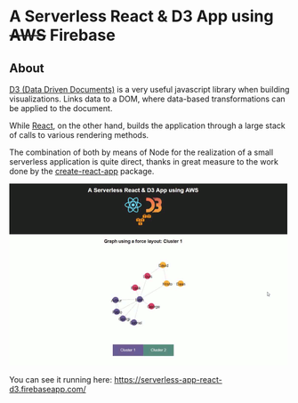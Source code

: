 
A Serverless React & D3 App using ~~AWS~~ Firebase
==============================================

About
-----

<a href="https://d3js.org/">D3 (Data Driven Documents)</a> is a very useful javascript library when building visualizations. Links data to a DOM, where data-based transformations can be applied to the document.

While <a href="https://reactjs.org/">React</a>, on the other hand, builds the application through a large stack of calls to various rendering methods.

The combination of both by means of Node for the realization of a small serverless application is quite direct, thanks in great measure to the work done by the <a href="https://aws.amazon.com/s3/">create-react-app</a> package.

![animation](img/animation_large.gif)

You can see it running here: <https://serverless-app-react-d3.firebaseapp.com/>
